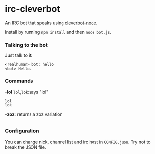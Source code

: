 # irc-cleverbot
An IRC bot that speaks using [cleverbot-node](https://github.com/fojas/cleverbot-node).

Install by running `npm install` and then `node bot.js`.

### Talking to the bot
Just talk to it:

    <realhuman> bot: hello
    <bot> Hello.

### Commands

-**lol** `lol`,`lok`:says "lol"
```
lol
lok
```
-**zoz**: returns a zoz variation
```zoz
```

### Configuration
You can change nick, channel list and irc host in `CONFIG.json`. Try not to break the JSON file.
